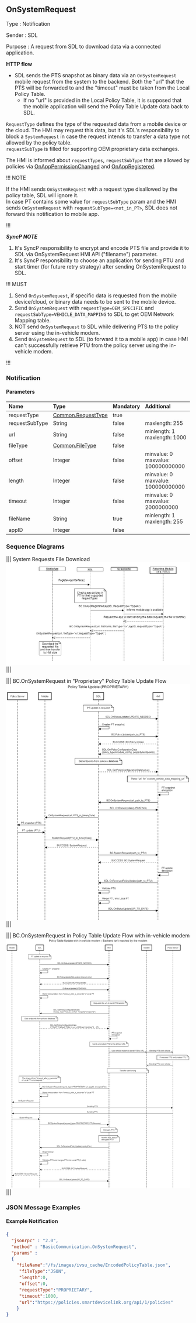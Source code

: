 ## OnSystemRequest

Type
: Notification

Sender
: SDL

Purpose
: A request from SDL to download data via a connected application.

**HTTP flow**

* SDL sends the PTS snapshot as binary data via an `OnSystemRequest` mobile request from the system to the backend. Both the "url" that the PTS will be forwarded to and the "timeout" must be taken from the Local Policy Table.
    * If no "url" is provided in the Local Policy Table, it is supposed that the mobile application will send the Policy Table Update data back to SDL.

`RequestType` defines the type of the requested data from a mobile device or the cloud. The HMI may request this data, but it's SDL's responsibility to block a `SystemRequest` in case the request intends to transfer a data type not allowed by the policy table.  
`requestSubType` is filled for supporting OEM proprietary data exchanges.

The HMI is informed about `requestTypes`, `requestSubType` that are allowed by policies via [OnAppPermissionChanged](../../sdl/onapppermissionchanged) and [OnAppRegistered](../onappregistered).

!!! NOTE

If the HMI sends `OnSystemRequest` with a request type disallowed by the policy table, SDL will ignore it.  
In case PT contains some value for `requestSubType` param and the HMI sends `OnSystemRequest` with `requestSubType=<not_in_PT>`, SDL does not forward this notification to mobile app. 

!!!

_**SyncP NOTE**_   
 1. It's SyncP responsibility to encrypt and encode PTS file and provide it to SDL via OnSystemRequest HMI API ("filename") parameter.      
 2. It's SyncP responsibility to choose an application for sending PTU and start timer (for future retry strategy) after sending OnSystemRequest to SDL.

!!! MUST   
1. Send `OnSystemRequest`, if specific data is requested from the mobile device/cloud, or binary data needs to be sent to the mobile device.
2. Send `OnSystemRequest` with `requestType=OEM_SPECIFIC` and `requestSubType=VEHICLE_DATA_MAPPING` to SDL to get OEM Network Mapping table.
3. NOT send `OnSystemRequest` to SDL while delivering PTS to the policy server using the in-vehicle modem.
4. Send `OnSystemRequest` to SDL (to forward it to a mobile app) in case HMI can't successfully retrieve PTU from the policy server using the in-vehicle modem.

!!!

### Notification

#### Parameters

|Name|Type|Mandatory|Additional|
|:---|:---|:--------|:---------|
|requestType|[Common.RequestType](../../common/enums/#requesttype)|true||  
|requestSubType|String|false|maxlength: 255|
|url|String|false|minlength: 1<br>maxlength: 1000|
|fileType|[Common.FileType](../../common/enums/#filetype)|false||
|offset|Integer|false|minvalue: 0<br>maxvalue: 100000000000|
|length|Integer|false|minvalue: 0<br>maxvalue: 100000000000|
|timeout|Integer|false|minvalue: 0<br>maxvalue: 2000000000|
|fileName|String|true|minlength: 1<br>maxlength: 255|
|appID|Integer|false||

### Sequence Diagrams

|||
System Requests File Download
![OnSystemRequest](./assets/OnSystemRequest.png)
|||

|||
BC.OnSystemRequest in "Proprietary" Policy Table Update Flow
![Proprietary PTU](./assets/OnSystemRequest_in_Proprietary_PTU_flow.png)
|||

|||
BC.OnSystemRequest in Policy Table Update Flow with in-vehicle modem
![OnSystemRequest PTU modem](./assets/PTU_modem_failure.png)
|||

### JSON Message Examples

#### Example Notification

```json
{
  "jsonrpc" : "2.0",
  "method" : "BasicCommunication.OnSystemRequest",
  "params" :
  {
    "fileName":"/fs/images/ivsu_cache/EncodedPolicyTable.json",
     "fileType":"JSON",
     "length":0,
     "offset":0,
     "requestType":"PROPRIETARY",
     "timeout":1000,
     "url":"https://policies.smartdevicelink.org/api/1/policies"
    }
}
```
